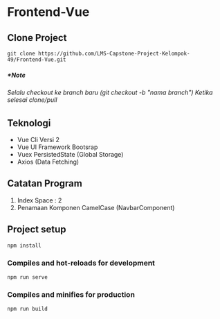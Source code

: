 # Frontend-Vue

## Clone Project
```
git clone https://github.com/LMS-Capstone-Project-Kelompok-49/Frontend-Vue.git
```
##### *Note
###### Selalu checkout ke branch baru (git checkout -b "nama branch") Ketika selesai clone/pull

## Teknologi
-   Vue Cli Versi 2
-   Vue UI Framework Bootsrap
-   Vuex PersistedState (Global Storage)
-   Axios (Data Fetching)

## Catatan Program
1.  Index Space : 2
2.  Penamaan Komponen CamelCase (NavbarComponent)

## Project setup
```
npm install
```

### Compiles and hot-reloads for development
```
npm run serve
```

### Compiles and minifies for production
```
npm run build
```